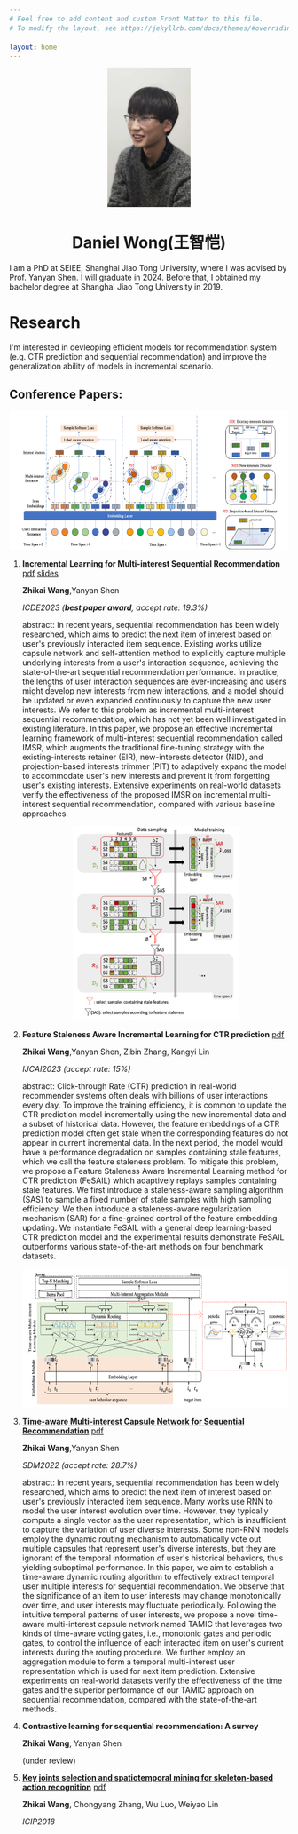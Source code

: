 ```yaml
---
# Feel free to add content and custom Front Matter to this file.
# To modify the layout, see https://jekyllrb.com/docs/themes/#overriding-theme-defaults

layout: home
---
```


<div align=center><img width = '150' height ='250' src ="images/portrait.jpeg"/></div>

# <center>Daniel Wong(王智恺)</center>



I am a PhD at SEIEE, Shanghai Jiao Tong University, where I was advised by Prof. Yanyan Shen. I will graduate in 2024. Before that, I obtained my bachelor degree at Shanghai Jiao Tong University in 2019.



# Research

I'm interested in devleoping efficient models for recommendation system (e.g. CTR prediction and sequential recommendation) and improve the generalization ability of models in incremental scenario.

## Conference Papers:

<div align=center><img width = '650' height ='250' src ="images/icde2.png"/></div>

1. **Incremental Learning for Multi-interest Sequential Recommendation**  [pdf]({{site.url}}/files/icde.pdf) [slides]({{site.url}}/files/icde_slides.pdf) 

   **Zhikai Wang**,Yanyan Shen

   *ICDE2023 (**best paper award**, accept rate: 19.3%)*

   abstract: In recent years, sequential recommendation has been widely researched, which aims to predict the next item of interest based on user's previously interacted item sequence. Existing works utilize capsule network and self-attention method to explicitly capture multiple underlying interests from a user's interaction sequence, achieving the state-of-the-art sequential recommendation performance. In practice, the lengths of user interaction sequences are ever-increasing and users might develop new interests from new interactions, and a model should be updated or even expanded continuously to capture the new user interests. We refer to this problem as incremental multi-interest sequential recommendation, which has not yet been well investigated in existing literature. In this paper, we propose an effective incremental learning framework of multi-interest sequential recommendation called IMSR, which augments the traditional fine-tuning strategy with the existing-interests retainer (EIR), new-interests detector (NID), and projection-based interests trimmer (PIT) to adaptively expand the model to accommodate user's new interests and prevent it from forgetting user's existing interests. Extensive experiments on real-world datasets verify the effectiveness of the proposed IMSR on incremental multi-interest sequential recommendation, compared with various baseline approaches.

   

   <div align=center><img width = '300' height ='350' src ="images/ijcai.png"/></div>

2. **Feature Staleness Aware Incremental Learning for CTR prediction**  [pdf]({{site.url}}/files/fesail.pdf)

   **Zhikai Wang**,Yanyan Shen, Zibin Zhang, Kangyi Lin

   *IJCAI2023 (accept rate: 15%)*

   abstract: Click-through Rate (CTR) prediction in real-world recommender systems often deals with billions of user interactions every day. To improve the training efficiency, it is common to update the CTR prediction model incrementally using the new incremental data and a subset of historical data. However, the feature embeddings of a CTR prediction model often get stale when the corresponding features do not appear in current incremental data. In the next period, the model would have a performance degradation on samples containing stale features, which we call the feature staleness problem. To mitigate this problem, we propose a Feature Staleness Aware Incremental Learning method for CTR prediction (FeSAIL) which adaptively replays samples containing stale features. We first introduce a staleness-aware sampling algorithm (SAS) to sample a fixed number of stale samples with high sampling efficiency. We then introduce a staleness-aware regularization mechanism (SAR) for a fine-grained control of the feature embedding updating. We instantiate FeSAIL with a general deep learning-based CTR prediction model and the experimental results demonstrate FeSAIL outperforms various state-of-the-art methods on four benchmark datasets.

   <div align=center><img width = '650' height ='250' src ="images/sdm.png"/></div>

3. [**Time-aware Multi-interest Capsule Network for Sequential Recommendation**](https://epubs.siam.org/doi/abs/10.1137/1.9781611977172.63)  [pdf]({{site.url}}/files/sdm.pdf)

   **Zhikai Wang**,Yanyan Shen

   *SDM2022 (accept rate: 28.7%)*
   
   abstract: In recent years, sequential recommendation has been widely researched, which aims to predict the next item of interest based on user's previously interacted item sequence. Many works use RNN to model the user interest evolution over time. However, they typically compute a single vector as the user representation, which is insufficient to capture the variation of user diverse interests. Some non-RNN models employ the dynamic routing mechanism to automatically vote out multiple capsules that represent user's diverse interests, but they are ignorant of the temporal information of user's historical behaviors, thus yielding suboptimal performance. 
   In this paper, we aim to establish a time-aware dynamic routing algorithm to effectively extract temporal user multiple interests for sequential recommendation. We observe that the significance of an item to user interests may change monotonically over time, and user interests may fluctuate periodically. Following the intuitive temporal patterns of user interests, we propose a novel time-aware multi-interest capsule network named TAMIC that leverages two kinds of time-aware voting gates, i.e., monotonic gates and periodic gates, to control the influence of each interacted item on user's current interests during the routing procedure. We further employ an aggregation module to form a temporal multi-interest user representation which is used for next item prediction. Extensive experiments on real-world datasets verify the effectiveness of the time gates and the superior performance of our TAMIC approach on sequential recommendation, compared with the state-of-the-art methods.
   
3. **Contrastive learning for sequential recommendation: A survey**

   **Zhikai Wang**, Yanyan Shen

   (under review)
   
   
   
4. [**Key joints selection and spatiotemporal mining for skeleton-based action recognition**](https://ieeexplore.ieee.org/abstract/document/8451483) [pdf]({{site.url}}/files/ICIP.pdf)
   
   **Zhikai Wang**, Chongyang Zhang, Wu Luo, Weiyao Lin
   
   *ICIP2018*
